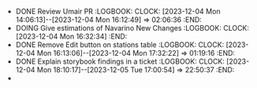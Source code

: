 - DONE Review Umair PR
  :LOGBOOK:
  CLOCK: [2023-12-04 Mon 14:06:13]--[2023-12-04 Mon 16:12:49] =>  02:06:36
  :END:
- DOING Give estimations of Navarino New Changes
  :LOGBOOK:
  CLOCK: [2023-12-04 Mon 16:32:34]
  :END:
- DONE Remove Edit button on stations table
  :LOGBOOK:
  CLOCK: [2023-12-04 Mon 16:13:06]--[2023-12-04 Mon 17:32:22] =>  01:19:16
  :END:
- DONE Explain storybook findings in a ticket
  :LOGBOOK:
  CLOCK: [2023-12-04 Mon 18:10:17]--[2023-12-05 Tue 17:00:54] =>  22:50:37
  :END:
-